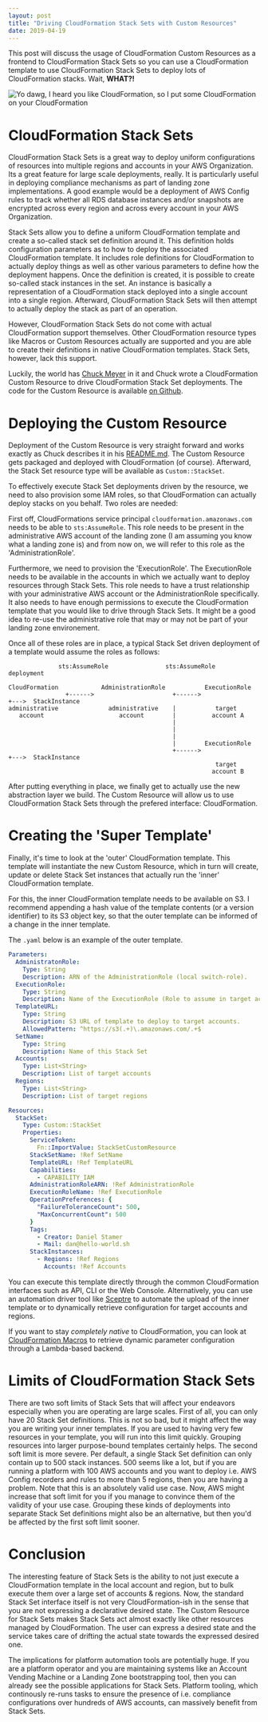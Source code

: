 ```yaml
---
layout: post
title: "Driving CloudFormation Stack Sets with Custom Resources"
date: 2019-04-19
---
```


This post will discuss the usage of CloudFormation Custom Resources as a
frontend to CloudFormation Stack Sets so you can use a CloudFormation template
to use CloudFormation Stack Sets to deploy lots of CloudFormation stacks. Wait,
**WHAT?!**

![Yo dawg, I heard you like CloudFormation, so I put some CloudFormation on your CloudFormation](/assets/images/driving-stack-sets-with-custom-resources/xzibit.jpg)

# CloudFormation Stack Sets

CloudFormation Stack Sets is a great way to deploy uniform configurations of
resources into multiple regions and accounts in your AWS Organization. Its a
great feature for large scale deployments, really. It is particularly useful in
deploying compliance mechanisms as part of landing zone implementations. A good
example would be a deployment of AWS Config rules to track whether all RDS
database instances and/or snapshots are encrypted across every region and
across every account in your AWS Organization.

Stack Sets allow you to define a uniform CloudFormation template and create a
so-called stack set definition around it. This definition holds configuration
parameters as to how to deploy the associated CloudFormation template. It
includes role definitions for CloudFormation to actually deploy things as well
as other various parameters to define how the deployment happens. Once the
definition is created, it is possible to create so-called stack instances in
the set. An instance is basically a representation of a CloudFormation stack
deployed into a single account into a single region. Afterward, CloudFormation
Stack Sets will then attempt to actually deploy the stack as part of an
operation.

However, CloudFormation Stack Sets do not come with actual CloudFormation
support themselves. Other CloudFormation resource types like Macros or Custom
Resources actually are supported and you are able to create their definitions
in native CloudFormation templates. Stack Sets, however, lack this support.

Luckily, the world has [Chuck Meyer](https://twitter.com/chuckm) in it and
Chuck wrote a CloudFormation Custom Resource to drive CloudFormation Stack Set
deployments. The code for the Custom Resource is available [on
Github](https://github.com/awslabs/aws-cloudformation-templates/tree/master/aws/solutions/StackSetsResource).

# Deploying the Custom Resource

Deployment of the Custom Resource is very straight forward and works exactly as
Chuck describes it in his
[README.md](https://github.com/awslabs/aws-cloudformation-templates/blob/master/aws/solutions/StackSetsResource/README.md).
The Custom Resource gets packaged and deployed with CloudFormation (of course).
Afterward, the Stack Set resource type will be available as `Custom::StackSet`.

To effectively execute Stack Set deployments driven by the resource, we need to
also provision some IAM roles, so that CloudFormation can
actually deploy stacks on you behalf. Two roles are needed:

First off, CloudFormations service principal `cloudformation.amazonaws.com`
needs to be able to `sts:AssumeRole`. This role needs to be present in the
administrative AWS account of the landing zone (I am assuming you know what a
landing zone is) and from now on, we will refer to this role as the
'AdministrationRole'.

Furthermore, we need to provision the 'ExecutionRole'. The ExecutionRole needs
to be available in the accounts in which we actually want to deploy resources
through Stack Sets. This role needs to have a trust relationship with your
administrative AWS account or the AdministrationRole specifically. It also
needs to have enough permissions to execute the CloudFormation template that
you would like to drive through Stack Sets. It might be a good idea to re-use
the administrative role that may or may not be part of your landing zone
environement.

Once all of these roles are in place, a typical Stack Set driven deployment of
a template would assume the roles as follows:

```plain
              sts:AssumeRole                sts:AssumeRole          deployment

CloudFormation            AdministrationRole           ExecutionRole
                +------>                      +------>                 +--->  StackInstance
administrative              administrative    |           target
   account                     account        |          account A
                                              |
                                              |
                                              |
                                              |        ExecutionRole
                                              +------>                 +--->  StackInstance
                                                          target
                                                         account B
```

After putting everything in place, we finally get to actually use the new
abstraction layer we build. The Custom Resource will allow us to use
CloudFormation Stack Sets through the prefered interface: CloudFormation.

# Creating the 'Super Template'

Finally, it's time to look at the 'outer' CloudFormation template. This
template will instantiate the new Custom Resource, which in turn will create,
update or delete Stack Set instances that actually run the 'inner'
CloudFormation template.

For this, the inner CloudFormation template needs to be available on S3. I
recommend appending a hash value of the template contents (or a version
identifier) to its S3 object key, so that the outer template can be informed of
a change in the inner template.

The `.yaml` below is an example of the outer template. 

```yaml
Parameters:
  AdministratonRole:
    Type: String
    Description: ARN of the AdministrationRole (local switch-role).
  ExecutionRole:
    Type: String
    Description: Name of the ExecutionRole (Role to assume in target accounts).
  TemplateURL:
    Type: String
    Description: S3 URL of template to deploy to target accounts.
    AllowedPattern: ^https://s3(.+)\.amazonaws.com/.+$
  SetName:
    Type: String
    Description: Name of this Stack Set
  Accounts:
    Type: List<String>
    Description: List of target accounts
  Regions:
    Type: List<String>
    Description: List of target regions

Resources:
  StackSet:
    Type: Custom::StackSet
    Properties:
      ServiceToken:
        Fn::ImportValue: StackSetCustomResource
      StackSetName: !Ref SetName
      TemplateURL: !Ref TemplateURL
      Capabilities:
        - CAPABILITY_IAM
      AdministrationRoleARN: !Ref AdministrationRole
      ExecutionRoleName: !Ref ExecutionRole
      OperationPreferences: {
        "FailureToleranceCount": 500,
        "MaxConcurrentCount": 500
      }
      Tags:
        - Creator: Daniel Stamer
        - Mail: dan@hello-world.sh
      StackInstances:
        - Regions: !Ref Regions
          Accounts: !Ref Accounts
```

You can execute this template directly through the common CloudFormation
interfaces such as API, CLI or the Web Console. Alternatively, you can use an
automation driver tool like [Sceptre](https://github.com/cloudreach/sceptre) to
automate the upload of the inner template or to dynamically retrieve
configuration for target accounts and regions.

If you want to stay _completely native_ to CloudFormation, you can look at
[CloudFormation Macros](/2018/10/19/cloudformation-macros.html) to retrieve
dynamic parameter configuration through a Lambda-based backend.

# Limits of CloudFormation Stack Sets

There are two soft limits of Stack Sets that will affect your endeavors
especially when you are operating are large scales. First of all, you can only
have 20 Stack Set definitions. This is not so bad, but it might affect the way
you are writing your inner templates. If you are used to having very few
resources in your template, you will run into this limit quickly. Grouping
resources into larger purpose-bound templates certainly helps. The second soft
limit is more severe. Per default, a single Stack Set definition can only
contain up to 500 stack instances. 500 seems like a lot, but if you are running
a platform with 100 AWS accounts and you want to deploy i.e. AWS Config recorders
and rules to more than 5 regions, then you are having a problem. Note that this
is an absolutely valid use case. Now, AWS might increase that soft limit for
you if you manage to convince them of the validity of your use case. Grouping
these kinds of deployments into separate Stack Set definitions might also be an
alternative, but then you'd be affected by the first soft limit sooner.

# Conclusion

The interesting feature of Stack Sets is the ability to not just execute a
CloudFormation template in the local account and region, but to bulk execute
them over a large set of accounts & regions. Now, the standard Stack Set
interface itself is not very CloudFormation-ish in the sense that you are not
expressing a declarative desired state. The Custom Resource for Stack Sets
makes Stack Sets act almost exactly like other resources managed by
CloudFormation. The user can express a desired state and the service takes care
of drifting the actual state towards the expressed desired one.

The implications for platform automation tools are potentially huge. If you are
a platform operator and you are maintaining systems like an Account Vending
Machine or a Landing Zone bootstrapping tool, then you can already see the
possible applications for Stack Sets. Platform tooling, which continously
re-runs tasks to ensure the presence of i.e. compliance configurations over
hundreds of AWS accounts, can massively benefit from Stack Sets.


